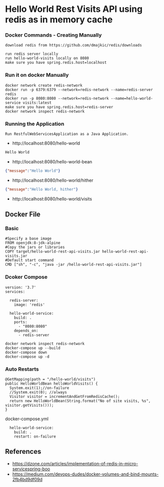 # Hello World Rest Visits API using redis as in memory cache

### Docker Commands - Creating Manually
```
download redis from https://github.com/dmajkic/redis/downloads

run redis server locally
run hello-world-visits locally on 8080
make sure you have spring.redis.host=localhost

```
### Run it on docker Manually
```
docker network create redis-network
docker run -p 6379:6379 --network=redis-network --name=redis-server redis
docker run -p 8080:8080 --network=redis-network --name=hello-world-service visits:latest
make sure you have spring.redis.host=redis-server
docker network inspect redis-network

```
### Running the Application
```
Run RestfulWebServicesApplication as a Java Application.
```
- http://localhost:8080/hello-world

```txt
Hello World
```
- http://localhost:8080/hello-world-bean

```json
{"message":"Hello World"}
```
- http://localhost:8080/hello-world/hither

```json
{"message":"Hello World, hither"}
```
- http://localhost:8080/hello-world/visits

## Docker File

### Basic
```
#Specify a base image
FROM openjdk:8-jdk-alpine
#Copy the jars or libraries
COPY target/hello-world-rest-api-visits.jar hello-world-rest-api-visits.jar
#Default start command
CMD ["sh", "-c", "java -jar /hello-world-rest-api-visits.jar"]

```
### Dcoker Compose
```
version: '3.7'
services:

  redis-server:
    image: 'redis'

  hello-world-service:
    build: .
    ports:
      - "8080:8080"
    depends_on:
      - redis-server
```
```
docker network inspect redis-network
docker-compose up --build
docker-compose down
docker-compose up -d
```
### Auto Restarts
```
@GetMapping(path = "/hello-world/visits")
public HelloWorldBean helloWorldVisits() {
  System.exit(1);//on-failure
  //System.exit(0); //always
  Visitor visitor = incrementAndGetFromRedisCache();
  return new HelloWorldBean(String.format("No of site visits, %s", visitor.getVisits()));
}
```
docker-compose.yml
```
  hello-world-service:
    build: .
    restart: on-failure
```    
## References
- https://dzone.com/articles/implementation-of-redis-in-micro-servicespring-boo
- https://medium.com/devops-dudes/docker-volumes-and-bind-mounts-2fb4bd9df09d

